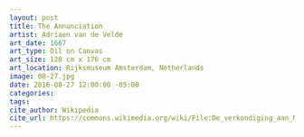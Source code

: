 ```yaml
---
layout: post
title: The Annunciation
artist: Adriaen van de Velde
art_date: 1667
art_type: Oil on Canvas
art_size: 128 cm x 176 cm
art_location: Rijksmuseum Amsterdam, Netherlands
image: 08-27.jpg
date: 2016-08-27 12:00:00 -05:00
categories:
tags:
cite_author: Wikipedia
cite_url: https://commons.wikimedia.org/wiki/File:De_verkondiging_aan_Maria_Rijksmuseum_SK-A-2688.jpeg
---
```

